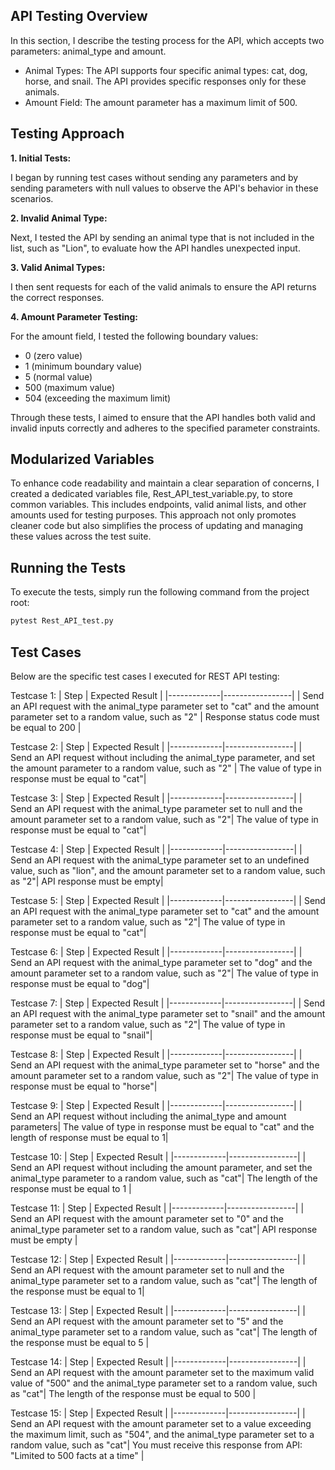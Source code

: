 ## API Testing Overview

In this section, I describe the testing process for the API, which accepts two parameters: animal_type and amount.

  * Animal Types: The API supports four specific animal types: cat, dog, horse, and snail. The API provides specific responses only for these animals.
  * Amount Field: The amount parameter has a maximum limit of 500.


## Testing Approach

**1. Initial Tests:**

  I began by running test cases without sending any parameters and by sending parameters with null values to observe the API's behavior in these scenarios.

**2. Invalid Animal Type:**

  Next, I tested the API by sending an animal type that is not included in the list, such as "Lion", to evaluate how the API handles unexpected input.

**3. Valid Animal Types:**

  I then sent requests for each of the valid animals to ensure the API returns the correct responses.

**4. Amount Parameter Testing:**

  For the amount field, I tested the following boundary values:

   * 0 (zero value)
   * 1 (minimum boundary value)
   * 5 (normal value)
   * 500 (maximum value)
   * 504 (exceeding the maximum limit)

Through these tests, I aimed to ensure that the API handles both valid and invalid inputs correctly and adheres to the specified parameter constraints.

## Modularized Variables

To enhance code readability and maintain a clear separation of concerns, I created a dedicated variables file, Rest_API_test_variable.py, to store common variables. This includes endpoints, valid animal lists, and other amounts used for testing purposes. This approach not only promotes cleaner code but also simplifies the process of updating and managing these values across the test suite.

## Running the Tests

 To execute the tests, simply run the following command from the project root:
  ```sh
  pytest Rest_API_test.py
  ```

## Test Cases

Below are the specific test cases I executed for REST API testing:

Testcase 1:
| Step        | Expected Result |
|-------------|-----------------|
| Send an API request with the animal_type parameter set to "cat" and the amount parameter set to a random value, such as "2" | Response status code must be equal to 200 |


Testcase 2:
| Step        | Expected Result |
|-------------|-----------------|
| Send an API request without including the animal_type parameter, and set the amount parameter to a random value, such as "2" | The value of type in response must be equal to "cat"|

Testcase 3:
| Step        | Expected Result |
|-------------|-----------------|
| Send an API request with the animal_type parameter set to null and the amount parameter set to a random value, such as "2"| The value of type in response must be equal to "cat"|

Testcase 4:
| Step        | Expected Result |
|-------------|-----------------|
| Send an API request with the animal_type parameter set to an undefined value, such as "lion", and the amount parameter set to a random value, such as "2"| API response must be empty|

Testcase 5:
| Step        | Expected Result |
|-------------|-----------------|
| Send an API request with the animal_type parameter set to "cat" and the amount parameter set to a random value, such as "2"| The value of type in response must be equal to "cat"|

Testcase 6:
| Step        | Expected Result |
|-------------|-----------------|
| Send an API request with the animal_type parameter set to "dog" and the amount parameter set to a random value, such as "2"| The value of type in response must be equal to "dog"|

Testcase 7:
| Step        | Expected Result |
|-------------|-----------------|
| Send an API request with the animal_type parameter set to "snail" and the amount parameter set to a random value, such as "2"| The value of type in response must be equal to "snail"|

Testcase 8:
| Step        | Expected Result |
|-------------|-----------------|
| Send an API request with the animal_type parameter set to "horse" and the amount parameter set to a random value, such as "2"| The value of type in response must be equal to "horse"|

Testcase 9:
| Step        | Expected Result |
|-------------|-----------------|
| Send an API request without including the animal_type and amount parameters| The value of type in response must be equal to "cat" and the length of response must be equal to 1|

Testcase 10:
| Step        | Expected Result |
|-------------|-----------------|
| Send an API request without including the amount parameter, and set the animal_type parameter to a random value, such as "cat"| The length of the response must be equal to 1 |

Testcase 11:
| Step        | Expected Result |
|-------------|-----------------|
| Send an API request with the amount parameter set to "0" and the animal_type parameter set to a random value, such as "cat"| API response must be empty |

Testcase 12:
| Step        | Expected Result |
|-------------|-----------------|
| Send an API request with the amount parameter set to null and the animal_type parameter set to a random value, such as "cat"| The length of the response must be equal to 1|

Testcase 13:
| Step        | Expected Result |
|-------------|-----------------|
| Send an API request with the amount parameter set to "5" and the animal_type parameter set to a random value, such as "cat"| The length of the response must be equal to 5 |

Testcase 14:
| Step        | Expected Result |
|-------------|-----------------|
| Send an API request with the amount parameter set to the maximum valid value of "500" and the animal_type parameter set to a random value, such as "cat"| The length of the response must be equal to 500 |

Testcase 15:
| Step        | Expected Result |
|-------------|-----------------|
| Send an API request with the amount parameter set to a value exceeding the maximum limit, such as "504", and the animal_type parameter set to a random value, such as "cat"| You must receive this response from API: "Limited to 500 facts at a time" |




